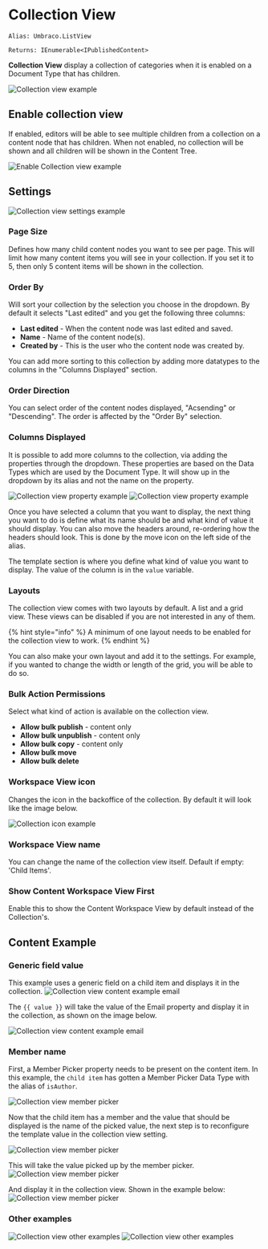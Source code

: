 # Collection View

`Alias: Umbraco.ListView`

`Returns: IEnumerable<IPublishedContent>`

**Collection View** display a collection of categories when it is enabled on a Document Type that has children.

![Collection view example](../../../../../../10/umbraco-cms/fundamentals/backoffice/property-editors/built-in-property-editors/images/listview.png)

## Enable collection view

If enabled, editors will be able to see multiple children from a collection on a content node that has children. When not enabled, no collection will be shown and all children will be shown in the Content Tree.

![Enable Collection view example](../../../../../../10/umbraco-cms/fundamentals/backoffice/property-editors/built-in-property-editors/images/enable-listview.png)

## Settings

![Collection view settings example](/14/umbraco-cms/fundamentals/backoffice/property-editors/built-in-umbraco-property-editors/images/list-view-settings.png)


### Page Size

Defines how many child content nodes you want to see per page. This will limit how many content items you will see in your collection. If you set it to 5, then only 5 content items will be shown in the collection.

### Order By

Will sort your collection by the selection you choose in the dropdown. By default it selects "Last edited" and you get the following three columns:

* **Last edited** - When the content node was last edited and saved.
* **Name** - Name of the content node(s).
* **Created by** - This is the user who the content node was created by.

You can add more sorting to this collection by adding more datatypes to the columns in the "Columns Displayed" section.

### Order Direction

You can select order of the content nodes displayed, "Acsending" or "Descending". The order is affected by the "Order By" selection.

### Columns Displayed

It is possible to add more columns to the collection, via adding the properties through the dropdown. These properties are based on the Data Types which are used by the Document Type. It will show up in the dropdown by its alias and not the name on the property.

![Collection view property example](../../../../../../10/umbraco-cms/fundamentals/backoffice/property-editors/built-in-property-editors/images/listview-property.png) ![Collection view property example](../../../../../../10/umbraco-cms/fundamentals/backoffice/property-editors/built-in-property-editors/images/listview-property-dropdown.png)

Once you have selected a column that you want to display, the next thing you want to do is define what its name should be and what kind of value it should display. You can also move the headers around, re-ordering how the headers should look. This is done by the move icon on the left side of the alias.

The template section is where you define what kind of value you want to display. The value of the column is in the `value` variable.

### Layouts

The collection view comes with two layouts by default. A list and a grid view. These views can be disabled if you are not interested in any of them.

{% hint style="info" %}
A minimum of one layout needs to be enabled for the collection view to work.
{% endhint %}

You can also make your own layout and add it to the settings. For example, if you wanted to change the width or length of the grid, you will be able to do so.

### Bulk Action Permissions

Select what kind of action is available on the collection view.

* **Allow bulk publish** - content only
* **Allow bulk unpublish** - content only
* **Allow bulk copy** - content only
* **Allow bulk move**
* **Allow bulk delete**

### Workspace View icon

Changes the icon in the backoffice of the collection. By default it will look like the image below.

![Collection icon example](../../../../../../10/umbraco-cms/fundamentals/backoffice/property-editors/built-in-property-editors/images/list-icon.png)

### Workspace View name

You can change the name of the collection view itself. Default if empty: 'Child Items'.

### Show Content Workspace View First

Enable this to show the Content Workspace View by default instead of the Collection's.

## Content Example

### Generic field value

This example uses a generic field on a child item and displays it in the collection. ![Collection view content example email](../../../../../../10/umbraco-cms/fundamentals/backoffice/property-editors/built-in-property-editors/images/listview-content-example-email-settings.png)

The `{{ value }}` will take the value of the Email property and display it in the collection, as shown on the image below.

![Collection view content example email](../../../../../../10/umbraco-cms/fundamentals/backoffice/property-editors/built-in-property-editors/images/listview-content-example-email.png)

### Member name

First, a Member Picker property needs to be present on the content item. In this example, the `child item` has gotten a Member Picker Data Type with the alias of `isAuthor`.

![Collection view member picker](../../../../../../10/umbraco-cms/fundamentals/backoffice/property-editors/built-in-property-editors/images/member-picker.png)

Now that the child item has a member and the value that should be displayed is the name of the picked value, the next step is to reconfigure the template value in the collection view setting.

![Collection view member picker](../../../../../../10/umbraco-cms/fundamentals/backoffice/property-editors/built-in-property-editors/images/member-picker-settings.png)

This will take the value picked up by the member picker. ![Collection view member picker](../../../../../../10/umbraco-cms/fundamentals/backoffice/property-editors/built-in-property-editors/images/picked-member.png)

And display it in the collection view. Shown in the example below: ![Collection view member picker](../../../../../../10/umbraco-cms/fundamentals/backoffice/property-editors/built-in-property-editors/images/list-member-picked.png)

### Other examples

![Collection view other examples](../../../../../../10/umbraco-cms/fundamentals/backoffice/property-editors/built-in-property-editors/images/others.png) ![Collection view other examples](../../../../../../10/umbraco-cms/fundamentals/backoffice/property-editors/built-in-property-editors/images/others-result.png)
